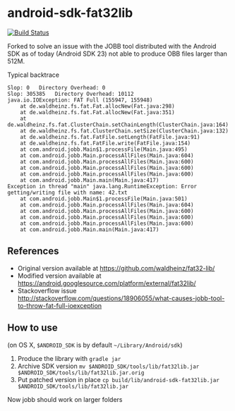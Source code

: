 # android-sdk-fat32lib

[![Build Status](https://travis-ci.org/idmgroup/android-sdk-fat32lib.svg?branch=master)](https://travis-ci.org/idmgroup/android-sdk-fat32lib)

Forked to solve an issue with the JOBB tool distributed with the Android SDK as of today (Android SDK 23) not able to produce OBB files larger than 512M.

Typical backtrace
```
Slop: 0   Directory Overhead: 0
Slop: 305385   Directory Overhead: 10112
java.io.IOException: FAT Full (155947, 155948)
	at de.waldheinz.fs.fat.Fat.allocNew(Fat.java:298)
	at de.waldheinz.fs.fat.Fat.allocNew(Fat.java:351)
	at de.waldheinz.fs.fat.ClusterChain.setChainLength(ClusterChain.java:164)
	at de.waldheinz.fs.fat.ClusterChain.setSize(ClusterChain.java:132)
	at de.waldheinz.fs.fat.FatFile.setLength(FatFile.java:91)
	at de.waldheinz.fs.fat.FatFile.write(FatFile.java:154)
	at com.android.jobb.Main$1.processFile(Main.java:495)
	at com.android.jobb.Main.processAllFiles(Main.java:604)
	at com.android.jobb.Main.processAllFiles(Main.java:600)
	at com.android.jobb.Main.processAllFiles(Main.java:600)
	at com.android.jobb.Main.processAllFiles(Main.java:600)
	at com.android.jobb.Main.main(Main.java:417)
Exception in thread "main" java.lang.RuntimeException: Error getting/writing file with name: 42.txt
	at com.android.jobb.Main$1.processFile(Main.java:501)
	at com.android.jobb.Main.processAllFiles(Main.java:604)
	at com.android.jobb.Main.processAllFiles(Main.java:600)
	at com.android.jobb.Main.processAllFiles(Main.java:600)
	at com.android.jobb.Main.processAllFiles(Main.java:600)
	at com.android.jobb.Main.main(Main.java:417)
```

## References

* Original version available at https://github.com/waldheinz/fat32-lib/
* Modified version available at https://android.googlesource.com/platform/external/fat32lib/
* Stackoverflow issue http://stackoverflow.com/questions/18906055/what-causes-jobb-tool-to-throw-fat-full-ioexception

## How to use

(on OS X, `$ANDROID_SDK` is by default `~/Library/Android/sdk`)

1. Produce the library with `gradle jar`
2. Archive SDK version `mv $ANDROID_SDK/tools/lib/fat32lib.jar $ANDROID_SDK/tools/lib/fat32lib.jar.orig`
3. Put patched version in place `cp build/lib/android-sdk-fat32lib.jar $ANDROID_SDK/tools/lib/fat32lib.jar`

Now jobb should work on larger folders
